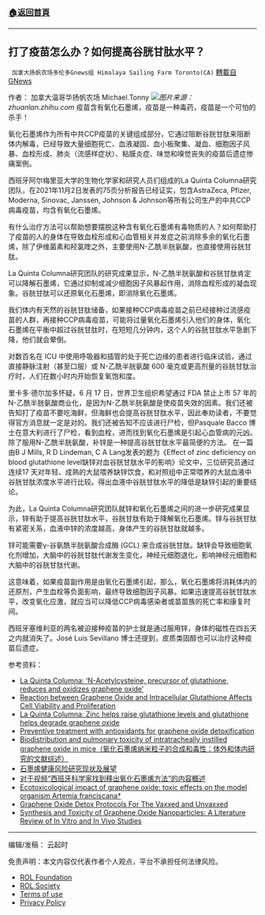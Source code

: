 ###  [:house:返回首頁](https://github.com/ourhimalayas/txt)
---


## 打了疫苗怎么办？如何提高谷胱甘肽水平？
` 加拿大扬帆农场多伦多Gnews组 Himalaya Sailing Farm Toronto(CA)` [轉載自GNews](https://gnews.org/zh-hans/1647098/)

作者： 加拿大温哥华扬帆农场 Michael.Tonny
![](https://assets.gnews.org/wp-content/uploads/2021/11/micheal1.jpg)*图片来源：zhuanlan.zhihu.com*
疫苗含有氧化石墨烯，疫苗是一种毒药，疫苗是一个可怕的杀手！

氧化石墨烯作为所有中共CCP疫苗的关键组成部分，它通过阻断谷胱甘肽来阻断体内解毒，已经导致大量细胞死亡、血液凝固、血小板聚集、凝血、细胞因子风暴、血栓形成、肺炎（流感样症状）、粘膜炎症、味觉和嗅觉丧失的疫苗后遗症惨痛案例。

西班牙阿尔梅里亚大学的生物化学家和研究人员们组成的La Quinta Columna研究团队，在2021年11月2日发表的75页分析报告已经证实，包含AstraZeca, Pfizer, Moderna, Sinovac, Janssen, Johnson & Johnson等所有公司生产的中共CCP病毒疫苗，均含有氧化石墨烯。

有什么治疗方法可以帮助想要摆脱这种含有氧化石墨烯有毒物质的人？如何帮助打了疫苗的人的身体在导致血栓形成和心血管相关并发症之前消除多余的氧化石墨烯，除了伊维菌素和羟氯喹之外，主要使用N-乙酰半胱氨酸，也直接使用谷胱甘肽。

La Quinta Columna研究团队的研究成果显示，N-乙酰半胱氨酸和谷胱甘肽肯定可以降解石墨烯，它通过抑制或减少细胞因子风暴起作用，消除血栓形成的凝血现象。谷胱甘肽可以还原氧化石墨烯，即消除氧化石墨烯。

我们体内有天然的谷胱甘肽储备，如果接种CCP病毒疫苗之前已经接种过流感疫苗的人群，再接种CCP病毒疫苗，可能将过量氧化石墨烯引入他们的身体，氧化石墨烯在平衡中超过谷胱甘肽时，在短短几分钟内，这个人的谷胱甘肽水平急剧下降，他们就会晕倒。

对数百名在 ICU 中使用呼吸器和插管的处于死亡边缘的患者进行临床试验，通过直接静脉注射（甚至口服）或 N-乙酰半胱氨酸 600 毫克或更高剂量的谷胱甘肽治疗时，人们在数小时内开始恢复氧饱和度。

里卡多·德尔加多怀疑，6 月 17 日，世界卫生组织希望通过 FDA 禁止上市 57 年的N-乙酰半胱氨酸商业化，是因为N-乙酰半胱氨酸是使疫苗失效的因素。我们还被告知打了疫苗不要吃海鲜，但海鲜也会提高谷胱甘肽水平，因此奉劝读者，不要觉得官方消息就一定是对的。我们还被告知不应该进行尸检，但Pasquale Bacco 博士在意大利进行了尸检，看到血栓，进而找到氧化石墨烯是引起心血管病的元凶。
除了服用N-乙酰半胱氨酸，补锌是一种提高谷胱甘肽水平最简便的方法。
在一篇由B J Mills, R D Lindeman, C A Lang发表的题为《Effect of zinc deficiency on blood glutathione level缺锌对血谷胱甘肽水平的影响》论文中，三位研究员通过连续17 天对年轻、成熟的大鼠喂养缺锌饮食，和对照组中正常喂养的大鼠血液中谷胱甘肽浓度水平进行比较。得出血液中谷胱甘肽水平的降低是缺锌引起的重要结论。

为此，La Quinta Columna研究团队就锌和氧化石墨烯之间的进一步研究成果显示，锌有助于提高谷胱甘肽水平，谷胱甘肽有助于降解氧化石墨烯。锌与谷胱甘肽有紧密关系，血液中锌的浓度越高，身体产生的谷胱甘肽就越多。

锌可能需要γ-谷氨酰半胱氨酸合成酶 (GCL) 来合成谷胱甘肽。缺锌会导致细胞氧化剂增加，大脑中的谷胱甘肽代谢发生变化，神经元细胞退化，影响神经元细胞和大脑中的谷胱甘肽代谢。

这意味着，如果疫苗副作用是由氧化石墨烯引起，那么，氧化石墨烯将消耗体内的还原剂，产生血栓等负面影响，最终导致细胞因子风暴。如果迅速提高谷胱甘肽水平，改变氧化应激，就应当可以降低CCP病毒感染者或苗苗族的死亡率和康复时间。

西班牙塞维利亚的两名被迫接种疫苗的护士就是通过服用锌，身体的磁性在四五天之内就消失了。José Luis Sevillano 博士还提到，皮质类固醇也可以治疗这种疫苗后遗症。

参考资料：

- [La Quinta Columna: ‘N-Acetylcysteine, precursor of glutathione, reduces and oxidizes graphene oxide’](https://www.orwell.city/2021/07/NAC-glutathione.html)
- [Reaction between Graphene Oxide and Intracellular Glutathione Affects Cell Viability and Proliferation](https://pubmed.ncbi.nlm.nih.gov/33428377/)
- [La Quinta Columna: Zinc helps raise glutathione levels and glutathione helps degrade graphene oxide](https://www.orwell.city/2021/07/zinc-glutathione.html)
- [Preventive treatment with antioxidants for graphene oxide detoxification](https://www.orwell.city/2021/07/preventive-treatment-with-antioxidants.html)
- [Biodistribution and pulmonary toxicity of intratracheally instilled graphene oxide in mice（氧化石墨烯纳米粒子的合成和毒性：体外和体内研究的文献综述）](https://www.nature.com/articles/am20137)
- [石墨烯健康风险研究现状及展望](http://www.pibb.ac.cn/pibbcn/ch/reader/download_pdf.aspx?file_no=20140112&amp;year_id=2015&amp;quarter_id=1&amp;falg=1)
- [对于视频“西班牙科学家找到移出氧化石墨烯方法”的内容概述](https://zhuanlan.zhihu.com/p/399742534)
- [Ecotoxicological impact of graphene oxide: toxic effects on the model organism Artemia franciscana†](https://pubs.rsc.org/en/content/articlelanding/2020/en/d0en00747a)
- [Graphene Oxide Detox Protocols For The Vaxxed and Unvaxxed](https://ambassadorlove.wordpress.com/2021/08/24/graphene-oxide-detox-protocols-for-the-vaxxed-and-unvaxxed/)
- [Synthesis and Toxicity of Graphene Oxide Nanoparticles: A Literature Review of In Vitro and In Vivo Studies](https://www.hindawi.com/journals/bmri/2021/5518999/)


* * *

编辑/发稿： 云起时

 

免责声明：本文内容仅代表作者个人观点，平台不承担任何法律风险。

- [ROL Foundation](https://rolfoundation.org/)
- [ROL Society](https://rolsociety.org/)
- [Terms of use](https://gnews.org/terms-of-use-3/)
- [Privacy Policy](https://gnews.org/privacy-policy/)
